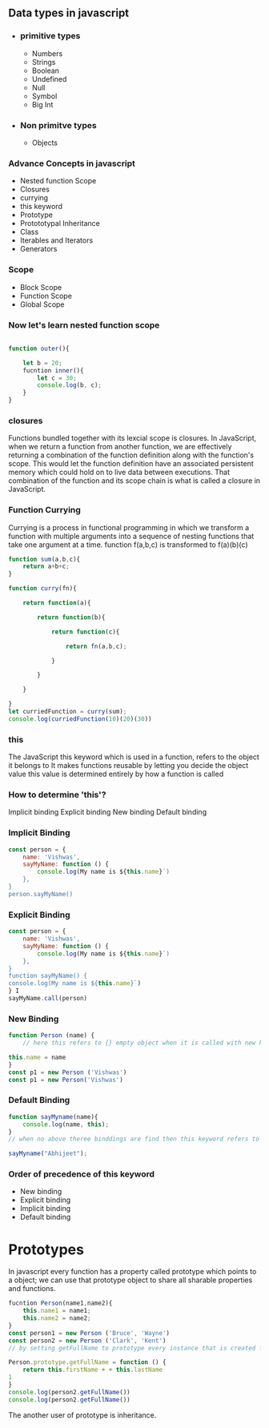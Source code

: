 
## Data types in javascript

- ### primitive types
	- Numbers
	- Strings
	- Boolean
	- Undefined
	- Null
	- Symbol
	- Big Int
- ### Non primitve types
	- Objects

### Advance Concepts in javascript
- Nested function Scope
- Closures
- currying
- this keyword
- Prototype
- Protototypal Inheritance
- Class
- Iterables and Iterators
- Generators


### Scope
- Block Scope
- Function Scope
- Global Scope

### Now let's learn nested function scope


~~~javascript

function outer(){

	let b = 20;
	fucntion inner(){
		let c = 30;
		console.log(b, c);
	}
}
~~~

### closures

Functions bundled together with its lexcial scope is closures.
In JavaScript, when we return a function from another function, we are effectively returning a combination of the function definition along with the function's scope. This would let the
function definition have an associated persistent memory which could hold on to live data
between executions. That combination of the function and its scope chain is what is called a
closure in JavaScript.

### Function Currying
Currying is a process in functional programming in which we transform a function with multiple arguments into a sequence of nesting functions that take one argument at a time.
function f(a,b,c) is transformed to f(a)(b)(c)

~~~javascript
function sum(a,b,c){
    return a+b+c;
}

function curry(fn){

    return function(a){

        return function(b){

            return function(c){

                return fn(a,b,c);

            }

        }

    }

}
let curriedFunction = curry(sum);
console.log(curriedFunction(10)(20)(30))
~~~
### this
The JavaScript this keyword which is used in a function, refers to the object it belongs to
It makes functions reusable by letting you decide the object value
this value is determined entirely by how a function is called

### How to determine 'this'?
Implicit binding
Explicit binding
New binding
Default binding

### Implicit Binding
~~~javascript 
const person = {
	name: 'Vishwas',
	sayMyName: function () {
		console.log(My name is ${this.name}`)
	},
}
person.sayMyName()
~~~

### Explicit Binding

~~~javascript
const person = {
	name: 'Vishwas',
	sayMyName: function () {
		console.log(My name is ${this.name}`)
	},
}
function sayMyName() {
console.log(My name is ${this.name}`)
} I
sayMyName.call(person)
~~~

### New Binding

~~~javascript
function Person (name) {
	// here this refers to {} empty object when it is called with new kewyword

this.name = name
}
const p1 = new Person ('Vishwas')
const p1 = new Person('Vishwas')
~~~


### Default Binding
~~~javascript
function sayMyname(name){
	console.log(name, this);
}
// when no above theree binddings are find then this keyword refers to global object

sayMyname("Abhijeet");
~~~

### Order of precedence of this keyword
- New binding
- Explicit binding
- Implicit binding
- Default binding


# Prototypes

In javascript every function has a property called prototype which points to a object; 
we can use that prototype object to share all sharable properties and functions. 

~~~js
fucntion Person(name1,name2){
	this.name1 = name1;
	this.name2 = name2;
}
const person1 = new Person ('Bruce', 'Wayne')
const person2 = new Person ('Clark', 'Kent')
// by setting getFullName to prototype every instance that is created from Person constructor function can access this property now. 

Person.prototype.getFullName = function () {
	return this.firstName + + this.lastName
1
}
console.log(person2.getFullName())
console.log(person2.getFullName())

~~~

The another user of prototype is inheritance.
